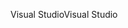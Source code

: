 <span data-ttu-id="fb8d1-101">Visual Studio</span><span class="sxs-lookup"><span data-stu-id="fb8d1-101">Visual Studio</span></span>